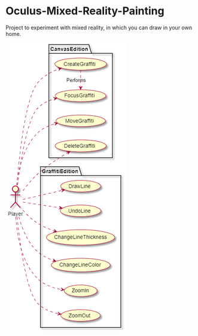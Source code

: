 # Oculus-Mixed-Reality-Painting
Project to experiment with mixed reality, in which you can draw in your own home.

![Use cases](Images/UseCases.png)
